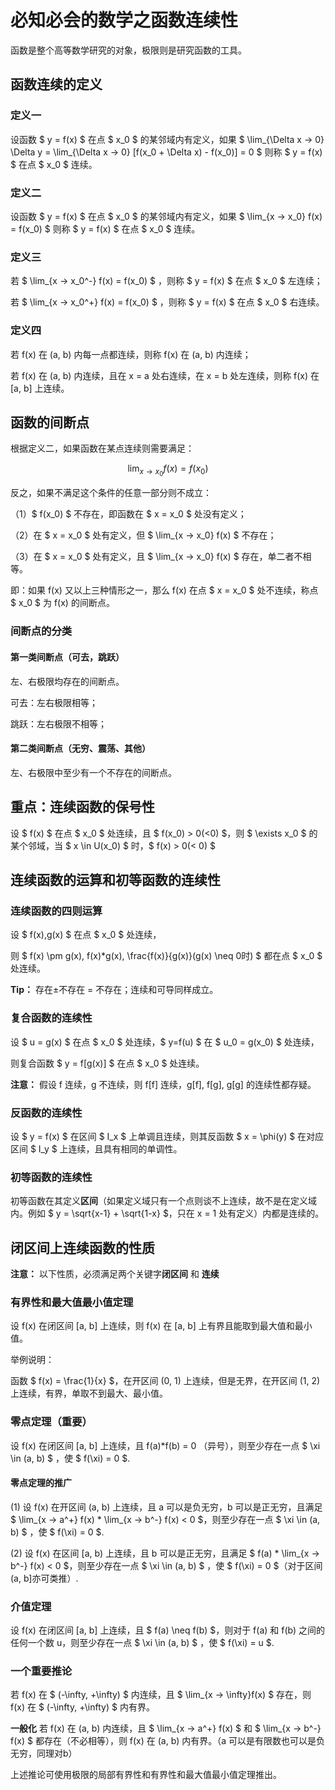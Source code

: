 # 必知必会的数学之函数连续性

函数是整个高等数学研究的对象，极限则是研究函数的工具。

## 函数连续的定义

### 定义一

设函数 $ y = f(x) $ 在点 $ x_0 $ 的某邻域内有定义，如果 $ \lim_{\Delta x → 0} \Delta y = \lim_{\Delta x → 0} [f(x_0 + \Delta x) - f(x_0)] = 0 $ 则称 $ y = f(x) $ 在点 $ x_0 $ 连续。

### 定义二

设函数 $ y = f(x) $ 在点 $ x_0 $ 的某邻域内有定义，如果 $ \lim_{x → x_0} f(x) = f(x_0) $ 则称 $ y = f(x) $ 在点 $ x_0 $ 连续。

### 定义三

若 $ \lim_{x → x_0^-} f(x) = f(x_0) $ ，则称 $ y = f(x) $ 在点 $ x_0 $ 左连续；

若 $ \lim_{x → x_0^+} f(x) = f(x_0) $ ，则称 $ y = f(x) $ 在点 $ x_0 $ 右连续。

### 定义四

若 f(x) 在 (a, b) 内每一点都连续，则称 f(x) 在 (a, b) 内连续；

若 f(x) 在 (a, b) 内连续，且在 x = a 处右连续，在 x = b 处左连续，则称 f(x) 在 [a, b] 上连续。

## 函数的间断点

根据定义二，如果函数在某点连续则需要满足：

$$ \lim_{x → x_0} f(x) = f(x_0) $$

反之，如果不满足这个条件的任意一部分则不成立：

（1）$ f(x_0) $ 不存在，即函数在 $ x = x_0 $ 处没有定义；

（2）在 $ x = x_0 $ 处有定义，但 $ \lim_{x → x_0} f(x) $ 不存在；

（3）在 $ x = x_0 $ 处有定义，且 $ \lim_{x → x_0} f(x) $ 存在，单二者不相等。

即：如果 f(x) 又以上三种情形之一，那么 f(x) 在点  $ x = x_0 $ 处不连续，称点  $ x_0 $ 为 f(x) 的间断点。

### 间断点的分类

#### 第一类间断点（可去，跳跃）

左、右极限均存在的间断点。

可去：左右极限相等；

跳跃：左右极限不相等；

#### 第二类间断点（无穷、震荡、其他）

左、右极限中至少有一个不存在的间断点。

## 重点：连续函数的保号性

设 $ f(x) $ 在点 $ x_0 $ 处连续，且 $ f(x_0) > 0(<0) $，则 $ \exists x_0 $ 的某个邻域，当 $ x \in U(x_0) $ 时，$ f(x) > 0(< 0) $

## 连续函数的运算和初等函数的连续性

### 连续函数的四则运算

设 $ f(x),g(x) $ 在点 $ x_0 $ 处连续，

则 $ f(x) \pm g(x), f(x)*g(x), \frac{f(x)}{g(x)}(g(x) \neq 0时) $ 都在点  $ x_0 $ 处连续。

**Tip：** 存在±不存在 = 不存在；连续和可导同样成立。

### 复合函数的连续性

设 $ u = g(x) $ 在点 $ x_0 $ 处连续，$ y=f(u) $ 在 $ u_0 = g(x_0) $ 处连续，

则复合函数 $ y = f[g(x)] $ 在点 $ x_0 $ 处连续。

**注意：** 假设 f 连续，g 不连续，则 f[f] 连续，g[f], f[g], g[g] 的连续性都存疑。

### 反函数的连续性

设 $ y = f(x) $ 在区间 $ I_x $ 上单调且连续，则其反函数 $ x = \phi(y) $ 在对应区间 $ I_y $ 上连续，且具有相同的单调性。

### 初等函数的连续性

初等函数在其定义**区间**（如果定义域只有一个点则谈不上连续，故不是在定义域内。例如 $ y = \sqrt{x-1} + \sqrt{1-x} $，只在 x = 1 处有定义）内都是连续的。

## 闭区间上连续函数的性质

**注意：** 以下性质，必须满足两个关键字**闭区间** 和 **连续**

### 有界性和最大值最小值定理

设 f(x) 在闭区间 [a, b] 上连续，则 f(x) 在 [a, b] 上有界且能取到最大值和最小值。

举例说明：

函数 $ f(x) = \frac{1}{x} $，在开区间 (0, 1) 上连续，但是无界，在开区间 (1, 2) 上连续，有界，单取不到最大、最小值。

### 零点定理（重要）

设 f(x) 在闭区间 [a, b] 上连续，且 f(a)*f(b) = 0 （异号），则至少存在一点 $ \xi \in (a, b) $ ，使 $ f(\xi) = 0 $.

#### 零点定理的推广

(1) 设 f(x) 在开区间 (a, b) 上连续，且 a 可以是负无穷，b 可以是正无穷，且满足 $ \lim_{x → a^+} f(x) * \lim_{x → b^-} f(x) < 0 $，则至少存在一点 $ \xi \in (a, b) $ ，使 $ f(\xi) = 0 $.

(2) 设 f(x) 在区间 [a, b) 上连续，且 b 可以是正无穷，且满足 $ f(a) * \lim_{x → b^-} f(x) < 0 $，则至少存在一点 $ \xi \in (a, b) $ ，使 $ f(\xi) = 0 $（对于区间(a, b]亦可类推）.

### 介值定理

设 f(x) 在闭区间 [a, b] 上连续，且 $ f(a) \neq f(b) $，则对于 f(a) 和 f(b) 之间的任何一个数 u，则至少存在一点 $ \xi \in (a, b) $ ，使 $ f(\xi) = u $.

### 一个重要推论

若 f(x) 在 $ (-\infty, +\infty) $ 内连续，且 $ \lim_{x → \infty}f(x) $ 存在，则 f(x) 在 $ (-\infty, +\infty) $ 内有界。

**一般化** 若 f(x) 在 (a, b) 内连续，且 $ \lim_{x → a^+} f(x) $ 和 $ \lim_{x → b^-} f(x) $ 都存在（不必相等），则 f(x) 在 (a, b) 内有界。（a 可以是有限数也可以是负无穷，同理对b）

上述推论可使用极限的局部有界性和有界性和最大值最小值定理推出。
